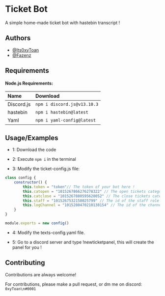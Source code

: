 # Ticket Bot

A simple home-made ticket bot with hastebin transcript !


## Authors

- [@Its0xyToan](https://github.com/Its0xyToan)
- [@Fazenz](https://github.com/Fazenz)
## Requirements
#### Node.js Requirements:


|   Name     |         Download            |
| :--------  | :------------------------- |
| Discord.js |     `npm i discord.js@v13.10.3`     |
|  hastebin  |  `npm i hastebin@latest`   |
| Yaml  | `npm i yaml-config@latest` |

## Usage/Examples

- 1: Download the code
- 2: Execute `npm i` in the terminal

- 3: Modify the ticket-config.js file:
```javascript
class config {
    constructor() {
        this.token = "token"// The token of your bot here !
        this.catopen = "1015267866276278322" // The open tickets category id
        this.catclose = "1015267880595628052" // The close tickets category id
        this.staff = "1015267532158025799" // The id of the staff role !
        this.logChannel = "1015280470210138154" // The id of the channel where transcripts will be saved !
    }
}

module.exports = new config()
```

- 4: Modify the texts-config.yaml file.

- 5: Go to a discord server and type !newticketpanel, this will create the panel for you !
## Contributing

Contributions are always welcome!

For contributions, please make a pull request, or dm me on discord: `0xyToan\n#0001`
